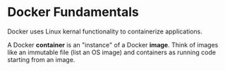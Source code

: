 # Docker Fundamentals

Docker uses Linux kernal functionality to containerize applications.

A Docker **container** is an "instance" of a Docker **image**. Think of images like an immutable file (list an OS image) and containers as running code starting from an image.
